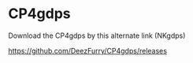 # CP4gdps
Download the CP4gdps by this alternate link (NKgdps)

https://github.com/DeezFurry/CP4gdps/releases
